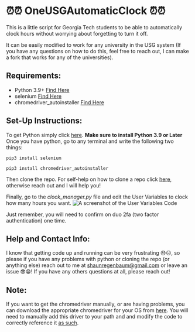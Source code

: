 # ⏰⏰ OneUSGAutomaticClock ⏰⏰
This is a little script for Georgia Tech students to be able to automatically clock hours without worrying about forgetting to turn it off.

It can be easily modified to work for any university in the USG system 
(If you have any questions on how to do this, feel free to reach out, I can make a fork that works for any of the universities). 

## Requirements:
- Python 3.9+ [Find Here](https://www.python.org)
- selenium [Find Here](https://www.selenium.dev/documentation/en/)
- chromedriver_autoinstaller [Find Here](https://pypi.org/project/chromedriver-autoinstaller/)

## Set-Up Instructions: 
To get Python simply click [here](https://www.python.org/downloads/).
**Make sure to install Python 3.9 or Later**
Once you have python, go to any terminal and write the following two things:

`pip3 install selenium`

`pip3 install chromedriver_autoinstaller`

Then clone the repo. For self-help on how to clone a repo click [here](https://www.howtogeek.com/451360/how-to-clone-a-github-repository/), otherwise reach out and I will help you!

Finally, go to the *clock_manager.py* file and edit the User Variables to clock how many hours you want. 
![A screenshot of the User Variables Code](https://github.com/Shaun-Regenbaum/OneUSGAutomaticClock/blob/master/Pictures/User%20Variables.PNG)

Just remember, you will need to confirm on duo 2fa (two factor authentication) one time.

## Help and Contact Info:
I know that getting code up and running can be very frustrating 😓😖, so please if you have any problems with python or cloning the repo (or anything else) reach out to me at shaunregenbaum@gmail.com or leave an issue 😎😁!
If you have any others questions at all, please reach out!

## Note: 
If you want to get the chromedriver manually, or are having problems, you can download the appropriate chromedriver for your OS from [here](https://sites.google.com/a/chromium.org/chromedriver/home). You will need to manually add this driver to your path and and modify the code to correctly reference it [as such](https://chromedriver.chromium.org/getting-started).

